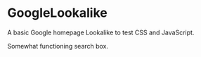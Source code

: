 # GoogleLookalike

A basic Google homepage Lookalike to test CSS and JavaScript.

Somewhat functioning search box.

